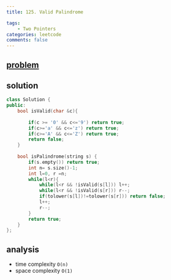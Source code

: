```yaml
---
title: 125. Valid Palindrome

tags:  
    - Two Pointers
categories: leetcode
comments: false
---
```


## [problem](https://leetcode.com/problems/valid-palindrome/)


## solution 

```c++
class Solution {
public:
    bool isValid(char &c){
        
        if(c >= '0' && c<='9') return true;
        if(c>='a' && c<='z') return true;
        if(c>='A' && c<='Z') return true;
        return false;
    }
    
    bool isPalindrome(string s) {
        if(s.empty()) return true;
        int n= s.size()-1;
        int l=0, r =n;
        while(l<r){
            while(l<r && !isValid(s[l])) l++;
            while(l<r && !isValid(s[r])) r--;
            if(tolower(s[l])!=tolower(s[r])) return false;
            l++;
            r--;
        }
        return true;
    }
};
```
## analysis
- time complexity `O(n)`
- space complexity `O(1)`